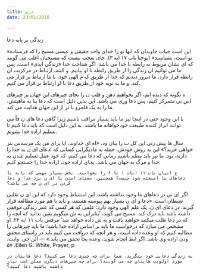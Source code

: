 ```yaml
---
title: درس
date: 23/01/2018

---
```


زندگی بر پایه دعا

«این است حیات جاویدان که انها تو را خدای واحد حقیقی و عیسی مسیح را که فرستاده تو است، بشناسند» (یوحنا باب ۱۷ ایه ۳). جای تعجب نیست که مسیحیان اغلب می گویند که ای نشان مربوط به رابطه با خدا می باشد. اگر شناخت خدا «زندگی ابدی» است، پس ما می توانیم ان زندگی را از طریق رابطه با او بیابیم. و البته، ارتباط در مرکزیت ان رابطه قرار دارد. ما دیروز دیدیم که خدا از طریق ک م الهی خود، با ما ارتباط بر قرار می کند. و ما به نوبه خود از طریق دعا با او ارتباط بر قرار می کنیم.

ه نگونه که دیده ایم، اگر بخواهیم ذهن و قلب ن را بجای چیزهای این جهان بر چیزهای اس نی متمرکز کنیم، پس دعا  وری می باشد. این بدین دلیل است که دعا بنا به ماهیتش، ما را به یک قلمرو با تر از این جهان هدایت می کند.

با این وجود حتی در اینجا نیز ما باید بسیار مراقب باشیم زیرا گاهی دعا های ن  فاً می توانند ابراز کننده طبیعت خودخواهانه ما باشند. به این دلیل است که باید دعا کنیم تا تسلیم اراده خدا بشویم.

سال ها پیش زنی این کل ت را بیان  ود، «اه ای خداوند، ایا برای من یک مرسدس بنز خواهی خرید؟» این به روش خودش، حمله به مادیگرایی کسانی که ادعای ای ن به خدا را دارند، بود. ما نیز باید مطم  باشیم زمانی که دعا می کنیم، که خود عمل تسلیم شدن به خدا و مرگ به جهان می باشد، بجای اراده خود، اراده خدا را جستجو کنیم.

`ع انیان باب ١١ ایات ١ تا ۶ را بخوانید. بخش بسیار مهمی که باید با دعاهای ما امیخته شود چیست؟ همچنین، معنای امدن با ای ن نزد خدا و دعا کردن در ای ن چه می باشد؟`

اگر ای نی در دعاهای ما وجود نداشته باشد، این استنباط وجود دارد که این ای ن تقلبی شیطان است. «دعا و ای ن بسیار بهم پیوسته هستند، و باید با هم مورد مطالعه قرار گیرند. در دعای ای ن، یک علم الهی وجود دارد؛ علمی که هر کسی که عمر زندگی موفقی داشته باشد باید درک کند. مسیح می گوید، ’بنابراین به ش  میگویم یقین بدانید که انچه را که در دعا طلب میکنید خواهید یافت و به ش  داده خواهد شد‘ مرقس باب ۱۱ ایه ۲۴. او مشخص می سازد که درخواست ما باید بر اساس اراده خدا باشد؛ ما باید چیزهایی را مطالبه کنیم که او وعده داده است، و هر انچه که دریافت می کنیم باید در راستای محقق  ودن اراده وی باشد. اگر  ایط انجام شوند، وعده  یحاً تحقق می یابد.» — الن جی. وایت، ۵۷ .Ellen G. White, Prayer, p

`به زندگی دعایی خود بنگرید. شما برای چه چیزی دعا می کنید؟ دعا هایتان در￼ مورد اولویت هایتان چه می گویند؟ برای چه چیزهای دیگری ممکن است نیاز داشته باشید دعا کنید؟`